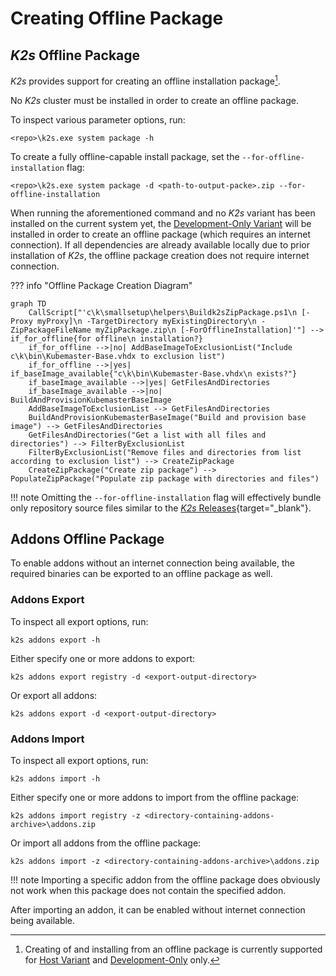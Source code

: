 <!--
SPDX-FileCopyrightText: © 2024 Siemens Healthineers AG
SPDX-License-Identifier: MIT
-->

# Creating Offline Package
## *K2s* Offline Package
*K2s* provides support for creating an offline installation package[^1].

[^1]: Creating of and installing from an offline package is currently supported for [Host Variant](../user-guide/hosting-variants.md#host-default) and [Development-Only](../user-guide/hosting-variants.md#development-only) only.

No *K2s* cluster must be installed in order to create an offline package.

To inspect various parameter options, run:
```console
<repo>\k2s.exe system package -h
```

To create a fully offline-capable install package, set the `--for-offline-installation` flag:
```console
<repo>\k2s.exe system package -d <path-to-output-packe>.zip --for-offline-installation
```

When running the aforementioned command and no *K2s* variant has been installed on the current system yet, the [Development-Only Variant](../user-guide/hosting-variants.md#development-only) will be installed in order to create an offline package (which requires an internet connection). If all dependencies are already available locally due to prior installation of *K2s*, the offline package creation does not require internet connection.

??? info "Offline Package Creation Diagram"
```mermaid
graph TD
    CallScript["'c\k\smallsetup\helpers\Buildk2sZipPackage.ps1\n [-Proxy myProxy]\n -TargetDirectory myExistingDirectory\n -ZipPackageFileName myZipPackage.zip\n [-ForOfflineInstallation]'"] --> if_for_offline{for offline\n installation?}
    if_for_offline -->|no| AddBaseImageToExclusionList("Include c\k\bin\Kubemaster-Base.vhdx to exclusion list")
    if_for_offline -->|yes| if_baseImage_available{"c\k\bin\Kubemaster-Base.vhdx\n exists?"}
    if_baseImage_available -->|yes| GetFilesAndDirectories
    if_baseImage_available -->|no| BuildAndProvisionKubemasterBaseImage
    AddBaseImageToExclusionList --> GetFilesAndDirectories
    BuildAndProvisionKubemasterBaseImage("Build and provision base image") --> GetFilesAndDirectories
    GetFilesAndDirectories("Get a list with all files and directories") --> FilterByExclusionList
    FilterByExclusionList("Remove files and directories from list according to exclusion list") --> CreateZipPackage
    CreateZipPackage("Create zip package") --> PopulateZipPackage("Populate zip package with directories and files")
```

!!! note
    Omitting the `--for-offline-installation` flag will effectively bundle only repository source files similar to the [*K2s* Releases](https://github.com/Siemens-Healthineers/K2s/releases){target="_blank"}.

## Addons Offline Package
To enable addons without an internet connection being available, the required binaries can be exported to an offline package as well.

### Addons Export
To inspect all export options, run:
```console
k2s addons export -h
```

Either specify one or more addons to export:
```console
k2s addons export registry -d <export-output-directory>
```

Or export all addons:
```console
k2s addons export -d <export-output-directory>
```

### Addons Import
To inspect all export options, run:
```console
k2s addons import -h
```

Either specify one or more addons to import from the offline package:
```console
k2s addons import registry -z <directory-containing-addons-archive>\addons.zip
```

Or import all addons from the offline package:
```console
k2s addons import -z <directory-containing-addons-archive>\addons.zip
```

!!! note
    Importing a specific addon from the offline package does obviously not work when this package does not contain the specified addon.

After importing an addon, it can be enabled without internet connection being available.